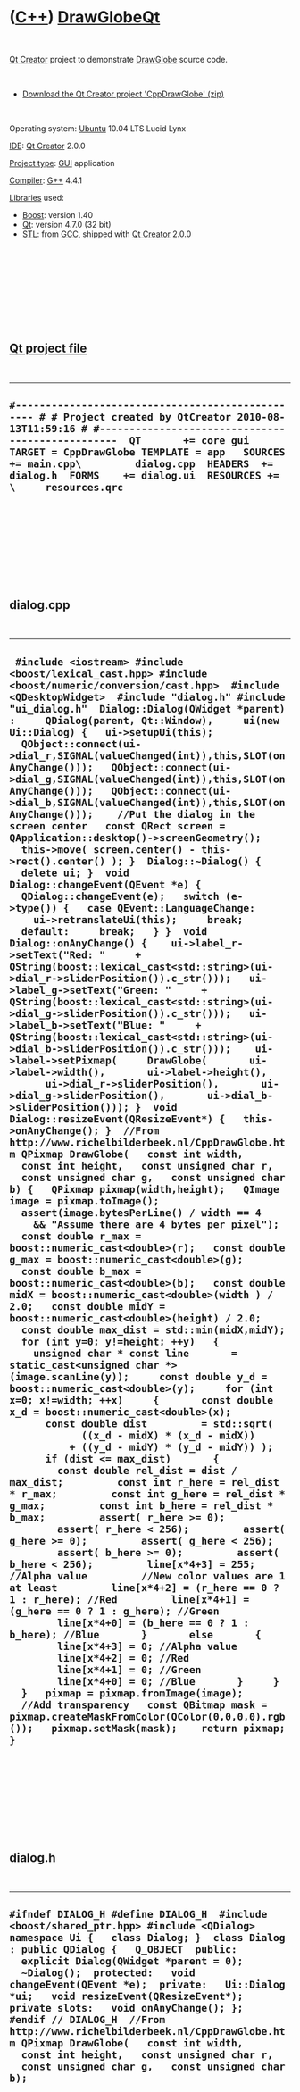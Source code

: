 



 

 

 

 

 

([C++](Cpp.htm)) [DrawGlobeQt](CppDrawGlobeQt.htm)
==================================================

 

[Qt Creator](CppQtCreator.htm) project to demonstrate
[DrawGlobe](CppDrawGlobe.htm) source code.

 

-   [Download the Qt Creator project
    'CppDrawGlobe' (zip)](CppDrawGlobe.zip)

 

Operating system: [Ubuntu](http://www.ubuntu.com) 10.04 LTS Lucid Lynx

[IDE](CppIde.htm): [Qt Creator](CppQtCreator.htm) 2.0.0

[Project type](CppQtProjectType.htm): [GUI](CppGui.htm) application

[Compiler](CppCompiler.htm): [G++](CppGpp.htm) 4.4.1

[Libraries](CppLibrary.htm) used:

-   [Boost](CppBoost.htm): version 1.40
-   [Qt](CppQt.htm): version 4.7.0 (32 bit)
-   [STL](CppStl.htm): from [GCC](CppGcc.htm), shipped with [Qt
    Creator](CppQt.htm) 2.0.0

 

 

 

 

 

[Qt project file](CppQtProjectFile.htm)
---------------------------------------

 

  -------------------------------------------------------------------------------------------------------------------------------------------------------------------------------------------------------------------------------------------------------------------------------------------------------------------------------------------------------
  ` #------------------------------------------------- # # Project created by QtCreator 2010-08-13T11:59:16 # #-------------------------------------------------  QT       += core gui  TARGET = CppDrawGlobe TEMPLATE = app   SOURCES += main.cpp\         dialog.cpp  HEADERS  += dialog.h  FORMS    += dialog.ui  RESOURCES += \     resources.qrc `
  -------------------------------------------------------------------------------------------------------------------------------------------------------------------------------------------------------------------------------------------------------------------------------------------------------------------------------------------------------

 

 

 

 

 

dialog.cpp
----------

 

  --------------------------------------------------------------------------------------------------------------------------------------------------------------------------------------------------------------------------------------------------------------------------------------------------------------------------------------------------------------------------------------------------------------------------------------------------------------------------------------------------------------------------------------------------------------------------------------------------------------------------------------------------------------------------------------------------------------------------------------------------------------------------------------------------------------------------------------------------------------------------------------------------------------------------------------------------------------------------------------------------------------------------------------------------------------------------------------------------------------------------------------------------------------------------------------------------------------------------------------------------------------------------------------------------------------------------------------------------------------------------------------------------------------------------------------------------------------------------------------------------------------------------------------------------------------------------------------------------------------------------------------------------------------------------------------------------------------------------------------------------------------------------------------------------------------------------------------------------------------------------------------------------------------------------------------------------------------------------------------------------------------------------------------------------------------------------------------------------------------------------------------------------------------------------------------------------------------------------------------------------------------------------------------------------------------------------------------------------------------------------------------------------------------------------------------------------------------------------------------------------------------------------------------------------------------------------------------------------------------------------------------------------------------------------------------------------------------------------------------------------------------------------------------------------------------------------------------------------------------------------------------------------------------------------------------------------------------------------------------------------------------------------------------------------------------------------------------------------------------------------------------------------------------------------------------------------------------------------------------------------------------------------------------------------------------------------------------------------------------------------------------------------------------------------------------------------------------------------------------------------------------------------------------------------------------------------------------------------------------------------------------------------------------------------------------------------------------------------------------------------------------------------------------------------------------------------------------------------------
  ` #include <iostream> #include <boost/lexical_cast.hpp> #include <boost/numeric/conversion/cast.hpp>  #include <QDesktopWidget>  #include "dialog.h" #include "ui_dialog.h"  Dialog::Dialog(QWidget *parent) :     QDialog(parent, Qt::Window),     ui(new Ui::Dialog) {   ui->setupUi(this);   QObject::connect(ui->dial_r,SIGNAL(valueChanged(int)),this,SLOT(onAnyChange()));   QObject::connect(ui->dial_g,SIGNAL(valueChanged(int)),this,SLOT(onAnyChange()));   QObject::connect(ui->dial_b,SIGNAL(valueChanged(int)),this,SLOT(onAnyChange()));    //Put the dialog in the screen center   const QRect screen = QApplication::desktop()->screenGeometry();   this->move( screen.center() - this->rect().center() ); }  Dialog::~Dialog() {   delete ui; }  void Dialog::changeEvent(QEvent *e) {   QDialog::changeEvent(e);   switch (e->type()) {   case QEvent::LanguageChange:     ui->retranslateUi(this);     break;   default:     break;   } }  void Dialog::onAnyChange() {    ui->label_r->setText("Red: "     + QString(boost::lexical_cast<std::string>(ui->dial_r->sliderPosition()).c_str()));   ui->label_g->setText("Green: "     + QString(boost::lexical_cast<std::string>(ui->dial_g->sliderPosition()).c_str()));   ui->label_b->setText("Blue: "     + QString(boost::lexical_cast<std::string>(ui->dial_b->sliderPosition()).c_str()));    ui->label->setPixmap(     DrawGlobe(       ui->label->width(),       ui->label->height(),       ui->dial_r->sliderPosition(),       ui->dial_g->sliderPosition(),       ui->dial_b->sliderPosition())); }  void Dialog::resizeEvent(QResizeEvent*) {   this->onAnyChange(); }  //From http://www.richelbilderbeek.nl/CppDrawGlobe.htm QPixmap DrawGlobe(   const int width,   const int height,   const unsigned char r,   const unsigned char g,   const unsigned char b) {   QPixmap pixmap(width,height);   QImage image = pixmap.toImage();    assert(image.bytesPerLine() / width == 4     && "Assume there are 4 bytes per pixel");    const double r_max = boost::numeric_cast<double>(r);   const double g_max = boost::numeric_cast<double>(g);   const double b_max = boost::numeric_cast<double>(b);   const double midX = boost::numeric_cast<double>(width ) / 2.0;   const double midY = boost::numeric_cast<double>(height) / 2.0;   const double max_dist = std::min(midX,midY);    for (int y=0; y!=height; ++y)   {      unsigned char * const line       = static_cast<unsigned char *>(image.scanLine(y));     const double y_d = boost::numeric_cast<double>(y);     for (int x=0; x!=width; ++x)     {       const double x_d = boost::numeric_cast<double>(x);       const double dist         = std::sqrt(             ((x_d - midX) * (x_d - midX))           + ((y_d - midY) * (y_d - midY)) );       if (dist <= max_dist)       {         const double rel_dist = dist / max_dist;         const int r_here = rel_dist * r_max;         const int g_here = rel_dist * g_max;         const int b_here = rel_dist * b_max;         assert( r_here >= 0);         assert( r_here < 256);         assert( g_here >= 0);         assert( g_here < 256);         assert( b_here >= 0);         assert( b_here < 256);         line[x*4+3] = 255; //Alpha value         //New color values are 1 at least         line[x*4+2] = (r_here == 0 ? 1 : r_here); //Red         line[x*4+1] = (g_here == 0 ? 1 : g_here); //Green         line[x*4+0] = (b_here == 0 ? 1 : b_here); //Blue       }       else       {         line[x*4+3] = 0; //Alpha value         line[x*4+2] = 0; //Red         line[x*4+1] = 0; //Green         line[x*4+0] = 0; //Blue       }     }   }   pixmap = pixmap.fromImage(image);    //Add transparency   const QBitmap mask = pixmap.createMaskFromColor(QColor(0,0,0,0).rgb());   pixmap.setMask(mask);    return pixmap; }`
  --------------------------------------------------------------------------------------------------------------------------------------------------------------------------------------------------------------------------------------------------------------------------------------------------------------------------------------------------------------------------------------------------------------------------------------------------------------------------------------------------------------------------------------------------------------------------------------------------------------------------------------------------------------------------------------------------------------------------------------------------------------------------------------------------------------------------------------------------------------------------------------------------------------------------------------------------------------------------------------------------------------------------------------------------------------------------------------------------------------------------------------------------------------------------------------------------------------------------------------------------------------------------------------------------------------------------------------------------------------------------------------------------------------------------------------------------------------------------------------------------------------------------------------------------------------------------------------------------------------------------------------------------------------------------------------------------------------------------------------------------------------------------------------------------------------------------------------------------------------------------------------------------------------------------------------------------------------------------------------------------------------------------------------------------------------------------------------------------------------------------------------------------------------------------------------------------------------------------------------------------------------------------------------------------------------------------------------------------------------------------------------------------------------------------------------------------------------------------------------------------------------------------------------------------------------------------------------------------------------------------------------------------------------------------------------------------------------------------------------------------------------------------------------------------------------------------------------------------------------------------------------------------------------------------------------------------------------------------------------------------------------------------------------------------------------------------------------------------------------------------------------------------------------------------------------------------------------------------------------------------------------------------------------------------------------------------------------------------------------------------------------------------------------------------------------------------------------------------------------------------------------------------------------------------------------------------------------------------------------------------------------------------------------------------------------------------------------------------------------------------------------------------------------------------------------------------------------------------------

 

 

 

 

 

dialog.h
--------

 

  ------------------------------------------------------------------------------------------------------------------------------------------------------------------------------------------------------------------------------------------------------------------------------------------------------------------------------------------------------------------------------------------------------------------------------------------------------------------------------------------------------------------------------------------------------------------------------------------------------------
  ` #ifndef DIALOG_H #define DIALOG_H  #include <boost/shared_ptr.hpp> #include <QDialog>  namespace Ui {   class Dialog; }  class Dialog : public QDialog {   Q_OBJECT  public:   explicit Dialog(QWidget *parent = 0);   ~Dialog();  protected:   void changeEvent(QEvent *e);  private:   Ui::Dialog *ui;   void resizeEvent(QResizeEvent*);  private slots:   void onAnyChange(); };  #endif // DIALOG_H  //From http://www.richelbilderbeek.nl/CppDrawGlobe.htm QPixmap DrawGlobe(   const int width,   const int height,   const unsigned char r,   const unsigned char g,   const unsigned char b); `
  ------------------------------------------------------------------------------------------------------------------------------------------------------------------------------------------------------------------------------------------------------------------------------------------------------------------------------------------------------------------------------------------------------------------------------------------------------------------------------------------------------------------------------------------------------------------------------------------------------------

 

 

 

 

 

main.cpp
--------

 

  -------------------------------------------------------------------------------------------------------------------------------------------------------------------------------
  ` #include <QtGui/QApplication> #include "dialog.h"  int main(int argc, char *argv[]) {     QApplication a(argc, argv);     Dialog w;     w.show();      return a.exec(); } `
  -------------------------------------------------------------------------------------------------------------------------------------------------------------------------------

 

 

 

 

 

 

 

 

 

 





 



